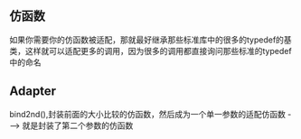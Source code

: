 ## 仿函数

如果你需要你的仿函数被适配，那就最好继承那些标准库中的很多的typedef的基类，这样就可以适配更多的调用，因为很多的调用都直接询问那些标准的typedef中的命名

## Adapter
bind2nd(),封装前面的大小比较的仿函数，然后成为一个单一参数的适配仿函数 ---> 就是封装了第二个参数的仿函数